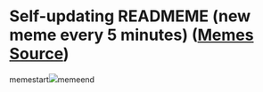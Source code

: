 # Self-updating READMEME (new meme every 5 minutes) ([Memes Source](https://bramses.notion.site/a49c1e962b7646879176ac3b327b6533?v=4d1eda54b170483cb03a40f257231764))

memestart![](https://www.notion.so/image/https%3A%2F%2Fs3-us-west-2.amazonaws.com%2Fsecure.notion-static.com%2F7f82c1a9-0641-4831-bbad-8ccf65c77d9b%2F98675219-5172-4D49-84DF-377A0895BFA4.jpeg?table=block&id=5aca325a-2177-4255-bf78-6da17a24a480&cache=v2)memeend
